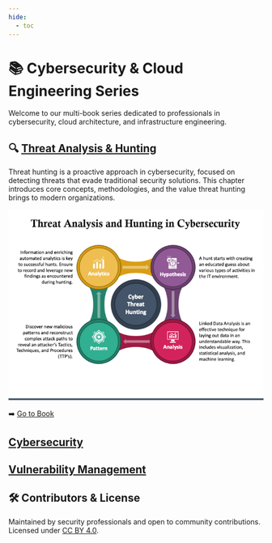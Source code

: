 ```yaml
---
hide:
  - toc
---
```


# 📚 Cybersecurity & Cloud Engineering Series

Welcome to our multi-book series dedicated to professionals in cybersecurity, cloud architecture, and infrastructure engineering.

              
## 🔍 [Threat Analysis & Hunting](threat/index.md)
Threat hunting is a proactive approach in cybersecurity, focused on detecting threats that evade traditional security solutions. This chapter introduces core concepts, methodologies, and the value threat hunting brings to modern organizations.

![Threat Hunting](images/cyber-threat-hunting-mc-slide5.png)

➡️ [Go to Book](threat/index.md)

## [Cybersecurity](cyber/index.md)

## [Vulnerability Management](vm/index.md)
<!-- ---

## ☁️ Cloud Security Engineering
![Cloud Security](images/cyber-threat-hunting-mc-slide5.png)

Best practices for building and defending secure cloud environments on AWS, Azure, and GCP.

➡️ [Go to Book](threat/index.md)

---

## ⚙️ Terraform Infrastructure as Code Security
![Terraform](images/cyber-threat-hunting-mc-slide5.png)

Secure IaC development pipelines with Terraform, covering secrets, modules, and policy as code.

➡️ [Go to Book](threat/index.md)

--- -->

## 🛠 Contributors & License

Maintained by security professionals and open to community contributions.  
Licensed under [CC BY 4.0](https://creativecommons.org/licenses/by/4.0/).
